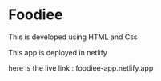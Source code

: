 # Foodiee
This is developed using HTML and Css

This app is deployed in netlify 

here is the live link : foodiee-app.netlify.app
